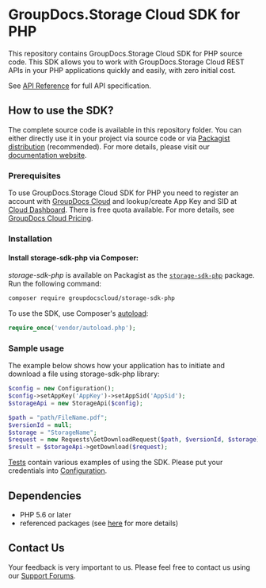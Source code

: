 # GroupDocs.Storage Cloud SDK for PHP
This repository contains GroupDocs.Storage Cloud SDK for PHP source code. This SDK allows you to work with GroupDocs.Storage Cloud REST APIs in your PHP applications quickly and easily, with zero initial cost.

See [API Reference](https://apireference.groupdocs.cloud/storage/) for full API specification.

## How to use the SDK?
The complete source code is available in this repository folder. You can either directly use it in your project via source code or via [Packagist distribution](https://packagist.org/packages/groupdocscloud/storage-sdk-php) (recommended). For more details, please visit our [documentation website](https://docs.groupdocs.cloud/display/gdstoragecloud/Home).

### Prerequisites

To use GroupDocs.Storage Cloud SDK for PHP you need to register an account with [GroupDocs Cloud](https://www.groupdocs.cloud/) and lookup/create App Key and SID at [Cloud Dashboard](https://dashboard.groupdocs.cloud/#/apps). There is free quota available. For more details, see [GroupDocs Cloud Pricing](https://purchase.groupdocs.cloud/pricing).

### Installation

#### Install storage-sdk-php via Composer:

*storage-sdk-php* is available on Packagist as the
[`storage-sdk-php`](https://packagist.org/packages/groupdocscloud/storage-sdk-php) package. Run the following command:
```bash
composer require groupdocscloud/storage-sdk-php
```

To use the SDK, use Composer's [autoload](https://getcomposer.org/doc/00-intro.md#autoloading):

```php
require_once('vendor/autoload.php');
```

### Sample usage
The example below shows how your application has to initiate and download a file using storage-sdk-php library:
```php
$config = new Configuration();
$config->setAppKey('AppKey')->setAppSid('AppSid');
$storageApi = new StorageApi($config);

$path = "path/FileName.pdf";
$versionId = null;
$storage = "StorageName";
$request = new Requests\GetDownloadRequest($path, $versionId, $storage);
$result = $storageApi->getDownload($request);
```
      
[Tests](tests/GroupDocs/Storage/) contain various examples of using the SDK.
Please put your credentials into [Configuration](src/GroupDocs/Storage/Configuration.php).

## Dependencies
- PHP 5.6 or later
- referenced packages (see [here](composer.json) for more details)

## Contact Us
Your feedback is very important to us. Please feel free to contact us using our [Support Forums](https://forum.groupdocs.cloud/c/storage).
